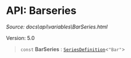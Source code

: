 # API: Barseries

*Source: docs\api\variables\BarSeries.html*

Version: 5.0

> `const` **BarSeries** : [`SeriesDefinition`](../interfaces/SeriesDefinition.md)<`"Bar"`>
